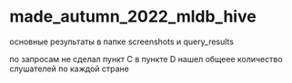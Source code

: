 # made_autumn_2022_mldb_hive

основные результаты в папке screenshots и query_results

по запросам не сделал пункт С
в пункте D нашел общеее количество слушателей по каждой стране
